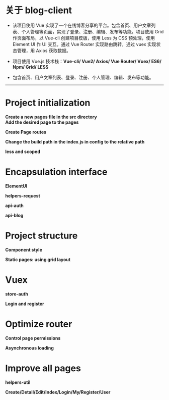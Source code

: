# 关于 blog-client

- 该项目使用 Vue 实现了一个在线博客分享的平台。包含首页、用户文章列表、个人管理等页面，实现了登录、注册、编辑、发布等功能。项目使用 Grid 作页面布局，以 Vue-cli 创建项目模版，使用 Less 为 CSS 预处理，使用 Element UI 作 UI 交互。通过 Vue Router 实现路由跳转，通过 vuex 实现状态管理，用 Axios 获取数据。
 
- 项目使用 Vue.js 技术栈：**Vue-cli/ Vue2/ Axios/ Vue Router/ Vuex/ ES6/ Npm/ Grid/ LESS**

- 包含首页、用户文章列表、登录、注册、个人管理、编辑、发布等功能。

---
# Project initialization
**Create a new pages file in the src directory  
Add the desired page to the pages**

**Create Page routes**

**Change the build path in the index.js in config to the relative path**

**less and scoped**

# Encapsulation interface
**ElementUI**

**helpers-request**

**api-auth**

**api-blog**

# Project structure
**Component style**

**Static pages: using grid layout**

# Vuex
**store-auth**

**Login and register**

# Optimize router
**Control page permissions**

**Asynchronous loading**

# Improve all pages
**helpers-util**

**Create/Detail/Edit/Index/Login/My/Register/User**

